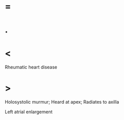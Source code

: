 # =

# .

# <

Rheumatic heart disease

# >

Holosystolic murmur; Heard at apex; Radiates to axilla

Left atrial enlargement
